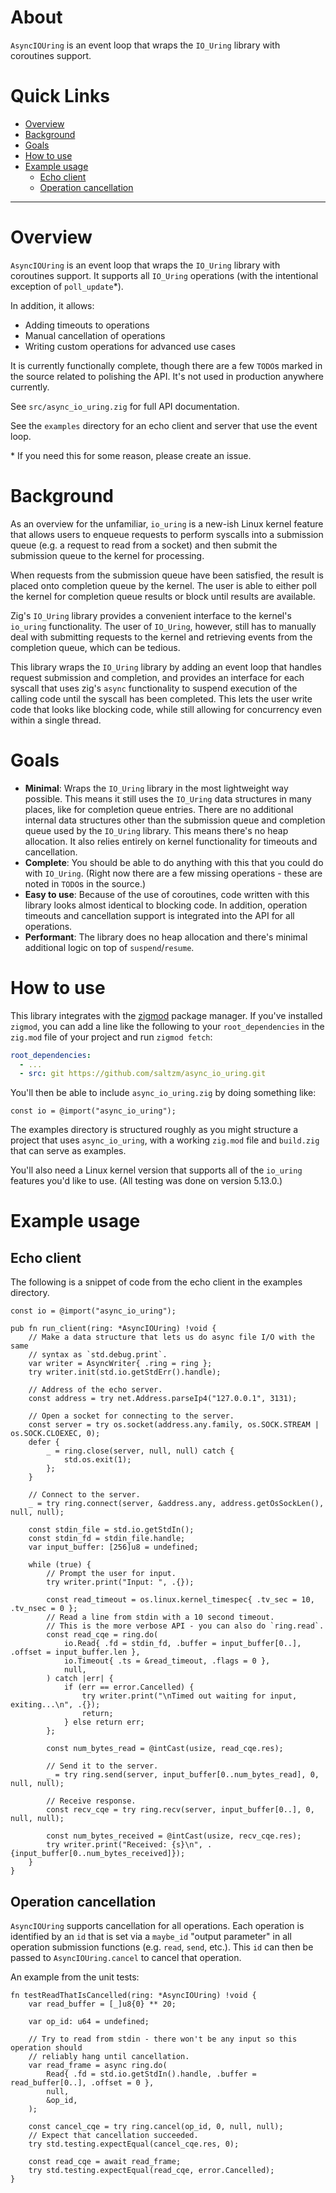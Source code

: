 
# About
`AsyncIOUring` is an event loop that wraps the `IO_Uring` library with coroutines
support.

# Quick Links
* [Overview](#overview)
* [Background](#background)
* [Goals](#goals)
* [How to use](#how-to-use)
* [Example usage](#example-usage)
    * [Echo client](#echo-client)
    * [Operation cancellation](#operation-cancellation)

---
# Overview

`AsyncIOUring` is an event loop that wraps the `IO_Uring` library with coroutines
support. It supports all `IO_Uring` operations (with the intentional exception
of `poll_update`\*). 

In addition, it allows:
* Adding timeouts to operations
* Manual cancellation of operations
* Writing custom operations for advanced use cases

It is currently functionally complete, though there are a few `TODO`s marked in
the source related to polishing the API. It's not used in production anywhere currently.

See `src/async_io_uring.zig` for full API documentation.

See the `examples` directory for an echo client and server that use the event loop.

\* If you need this for some reason, please create an issue.


# Background

As an overview for the unfamiliar, `io_uring` is a new-ish Linux kernel feature 
that allows users to enqueue requests to perform syscalls into a submission
queue (e.g. a request to read from a socket) and then submit the submission
queue to the kernel for processing.

When requests from the submission queue have been satisfied, the result is
placed onto completion queue by the kernel. The user is able to either poll
the kernel for completion queue results or block until results are
available.

Zig's `IO_Uring` library provides a convenient interface to the kernel's
`io_uring` functionality. The user of `IO_Uring`, however, still has to manually
deal with submitting requests to the kernel and retrieving events from the
completion queue, which can be tedious.

This library wraps the `IO_Uring` library by adding an event loop that handles
request submission and completion, and provides an interface for each syscall
that uses zig's `async` functionality to suspend execution of the calling code
until the syscall has been completed. This lets the user write code that looks
like blocking code, while still allowing for concurrency even within a single
thread.

# Goals

* **Minimal**: Wraps the `IO_Uring` library in the most lightweight way
  possible. This means it still uses the `IO_Uring` data structures in many
  places, like for completion queue entries. There are no additional internal
  data structures other than the submission queue and completion queue used by
  the `IO_Uring` library. This means there's no heap allocation. It also relies
  entirely on kernel functionality for timeouts and cancellation.
* **Complete**: You should be able to do anything with this that you could do
  with `IO_Uring`. (Right now there are a few missing operations - these are
  noted in `TODO`s in the source.)
* **Easy to use**: Because of the use of coroutines, code written with this
  library looks almost identical to blocking code. In addition, operation
  timeouts and cancellation support is integrated into the API for all operations.
* **Performant**: The library does no heap allocation and there's minimal
  additional logic on top of `suspend`/`resume`.

# How to use 

This library integrates with the [zigmod](https://github.com/nektro/zigmod)
package manager. If you've installed `zigmod`, you can add a line like the
following to your `root_dependencies` in the `zig.mod` file of your project 
and run `zigmod fetch`:
```yml
root_dependencies:
  - ...
  - src: git https://github.com/saltzm/async_io_uring.git
```

You'll then be able to include `async_io_uring.zig` by doing something like:
```zig
const io = @import("async_io_uring");
```

The examples directory is structured roughly as you might structure a project
that uses `async_io_uring`, with a working `zig.mod` file and `build.zig` that
can serve as examples.

You'll also need a Linux kernel version that supports all of the `io_uring`
features you'd like to use. (All testing was done on version 5.13.0.)

# Example usage

## Echo client

The following is a snippet of code from the echo client in the examples
directory.

```zig
const io = @import("async_io_uring");

pub fn run_client(ring: *AsyncIOUring) !void {
    // Make a data structure that lets us do async file I/O with the same
    // syntax as `std.debug.print`.
    var writer = AsyncWriter{ .ring = ring };
    try writer.init(std.io.getStdErr().handle);

    // Address of the echo server.
    const address = try net.Address.parseIp4("127.0.0.1", 3131);

    // Open a socket for connecting to the server.
    const server = try os.socket(address.any.family, os.SOCK.STREAM | os.SOCK.CLOEXEC, 0);
    defer {
        _ = ring.close(server, null, null) catch {
            std.os.exit(1);
        };
    }

    // Connect to the server.
    _ = try ring.connect(server, &address.any, address.getOsSockLen(), null, null);

    const stdin_file = std.io.getStdIn();
    const stdin_fd = stdin_file.handle;
    var input_buffer: [256]u8 = undefined;

    while (true) {
        // Prompt the user for input.
        try writer.print("Input: ", .{});

        const read_timeout = os.linux.kernel_timespec{ .tv_sec = 10, .tv_nsec = 0 };
        // Read a line from stdin with a 10 second timeout.
        // This is the more verbose API - you can also do `ring.read`.
        const read_cqe = ring.do(
            io.Read{ .fd = stdin_fd, .buffer = input_buffer[0..], .offset = input_buffer.len },
            io.Timeout{ .ts = &read_timeout, .flags = 0 },
            null,
        ) catch |err| {
            if (err == error.Cancelled) {
                try writer.print("\nTimed out waiting for input, exiting...\n", .{});
                return;
            } else return err;
        };

        const num_bytes_read = @intCast(usize, read_cqe.res);

        // Send it to the server.
        _ = try ring.send(server, input_buffer[0..num_bytes_read], 0, null, null);

        // Receive response.
        const recv_cqe = try ring.recv(server, input_buffer[0..], 0, null, null);

        const num_bytes_received = @intCast(usize, recv_cqe.res);
        try writer.print("Received: {s}\n", .{input_buffer[0..num_bytes_received]});
    }
}
```

## Operation cancellation

`AsyncIOUring` supports cancellation for all operations. Each operation is 
identified by an `id` that is set via a `maybe_id` "output parameter" in all
operation submission functions (e.g. `read`, `send`, etc.). This `id` can then
be passed to `AsyncIOUring.cancel` to cancel that operation.

An example from the unit tests:

```zig
fn testReadThatIsCancelled(ring: *AsyncIOUring) !void {
    var read_buffer = [_]u8{0} ** 20;

    var op_id: u64 = undefined;

    // Try to read from stdin - there won't be any input so this operation should
    // reliably hang until cancellation.
    var read_frame = async ring.do(
        Read{ .fd = std.io.getStdIn().handle, .buffer = read_buffer[0..], .offset = 0 },
        null,
        &op_id,
    );

    const cancel_cqe = try ring.cancel(op_id, 0, null, null);
    // Expect that cancellation succeeded.
    try std.testing.expectEqual(cancel_cqe.res, 0);

    const read_cqe = await read_frame;
    try std.testing.expectEqual(read_cqe, error.Cancelled);
}
```
